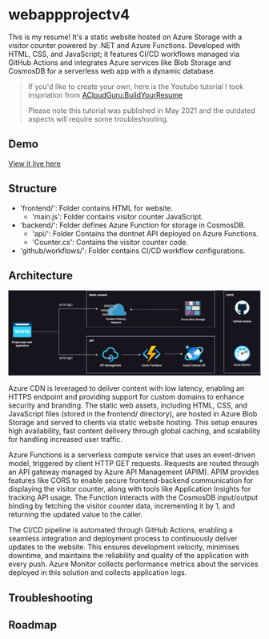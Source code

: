 # webappprojectv4
This is my resume! It's a static website hosted on Azure Storage with a visitor counter powered by .NET and Azure Functions. Developed with HTML, CSS, and JavaScript; it features CI/CD workflows managed via GitHub Actions and integrates Azure services like Blob Storage and CosmosDB for a serverless web app with a dynamic database. 

> If you'd like to create your own, here is the Youtube tutorial I took inspriation from [ACloudGuru:BuildYourResume](https://youtu.be/ieYrBWmkfno?si=iuMKmuw_OTyR2v70)
>
> Please note this tutorial was published in May 2021 and the outdated aspects will require some troubleshooting. 

## Demo
[View it live here](https://www.ellamaggs.com/)

## Structure
- 'frontend/': Folder contains HTML for website. 
    - 'main.js': Folder contains visitor counter JavaScript. 
- 'backend/': Folder defines Azure Function for storage in CosmosDB.
    - 'api/': Folder Contains the dontnet API deployed on Azure Functions.
    - 'Counter.cs': Contains the visitor counter code. 
- 'github/workflows/': Folder contains CI/CD workflow configurations. 

## Architecture
![Architecture Diagram](EMWebAppArchitectureDiagram.png)

Azure CDN is leveraged to deliver content with low latency, enabling an HTTPS endpoint and providing support for custom domains to enhance security and branding. The static web assets, including HTML, CSS, and JavaScript files (stored in the frontend/ directory), are hosted in Azure Blob Storage and served to clients via static website hosting. This setup ensures high availability, fast content delivery through global caching, and scalability for handling increased user traffic.

Azure Functions is a serverless compute service that uses an event-driven model, triggered by client HTTP GET requests. Requests are routed through an API gateway managed by Azure API Management (APIM). APIM provides features like CORS to enable secure frontend-backend communication for displaying the visitor counter, along with tools like Application Insights for tracking API usage. The Function interacts with the CosmosDB input/output binding by fetching the visitor counter data, incrementing it by 1, and  returning the updated value to the caller. 

The CI/CD pipeline is automated through GitHub Actions, enabling a seamless integration and deployment process to continuously deliver updates to the website. This ensures development velocity, minimises downtime, and maintains the reliability and quality of the application with every push. Azure Monitor collects performance metrics about the services deployed in this solution and collects application logs. 

## Troubleshooting
## Roadmap